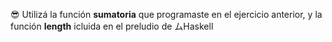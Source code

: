 :sunglasses: Utilizá la función **sumatoria** que programaste en el ejercicio anterior, y la función **length** icluida en el preludio de ムHaskell